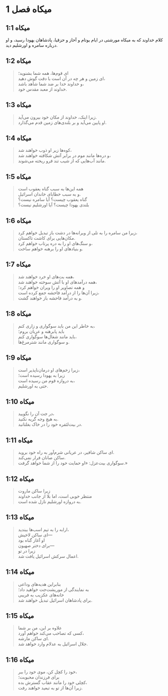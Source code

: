 # میکاه فصل 1

## میکاه 1:1

کلام خداوند که به میکاه مورشتی در ایام یوتام و آحاز و حزقیا، پادشاهان یهودا رسید، و او درباره سامره و اورشلیم دید.

## میکاه 1:2

> ای قوم‌ها، همه شما بشنوید؛  
> ای زمین و هر چه در آن است با دقت گوش دهید،  
> و خداوند خدا بر ضد شما شاهد باشد،  
> خداوند از معبد مقدس خود.

## میکاه 1:3

> زیرا اینک، خداوند از مکان خود بیرون می‌آید.  
> او پایین می‌آید و بر بلندی‌های زمین قدم می‌گذارد.

## میکاه 1:4

> کوه‌ها زیر او ذوب خواهند شد،  
> و دره‌ها مانند موم در برابر آتش شکافته خواهند شد،  
> مانند آب‌هایی که از شیب تند فرو ریخته می‌شوند.

## میکاه 1:5

> همه این‌ها به سبب گناه یعقوب است  
> و به سبب خطایای خاندان اسرائیل.  
> گناه یعقوب چیست؟ آیا سامره نیست؟  
> بلندی یهودا چیست؟ آیا اورشلیم نیست؟

## میکاه 1:6

> زیرا من سامره را به تلی از ویرانه‌ها در دشت باز تبدیل خواهم کرد،  
> مکان‌هایی برای کاشت تاکستان.  
> و سنگ‌های او را به دره پرتاب خواهم کرد،  
> و بنیادهای او را برهنه خواهم ساخت.

## میکاه 1:7

> همه بت‌های او خرد خواهند شد،  
> همه درآمدهای او با آتش سوخته خواهند شد،  
> و همه تصاویر او را ویران خواهم کرد؛  
> زیرا آن‌ها را از درآمد فاحشه جمع کرده است،  
> و به درآمد فاحشه باز خواهند گشت.

## میکاه 1:8

> به خاطر این من باید سوگواری و زاری کنم،  
> باید پابرهنه و عریان بروم؛  
> باید مانند شغال‌ها سوگواری کنم،  
> و سوگواری مانند شترمرغ‌ها.

## میکاه 1:9

> زیرا زخم‌های او درمان‌ناپذیر است،  
> زیرا به یهودا رسیده است؛  
> به دروازه قوم من رسیده است،  
> حتی به اورشلیم.

## میکاه 1:10

> در جت آن را نگویید،  
> به هیچ وجه گریه نکنید.  
> در بیت‌لئفره خود را در خاک بغلتانید.

## میکاه 1:11

> ای ساکن شافیر، در عریانی شرم‌آور به راه خود بروید.  
> ساکن صانان فرار نمی‌کند.  
> سوگواری بیت‌عزل: «او حمایت خود را از شما خواهد گرفت.»

## میکاه 1:12

> زیرا ساکن ماروت  
> منتظر خوبی است، اما بلا از جانب خداوند  
> به دروازه اورشلیم نازل شده است.

## میکاه 1:13

> ارابه را به تیم اسب‌ها ببندید،  
> ای ساکن لاخیش—  
> او آغاز گناه بود  
> برای دختر صهیون—  
> زیرا در تو  
> اعمال سرکش اسرائیل یافت شد.

## میکاه 1:14

> بنابراین هدیه‌های وداعی  
> به نمایندگی از موریشت‌جت خواهید داد؛  
> خانه‌های عکزیب به فریبی  
> برای پادشاهان اسرائیل تبدیل خواهند شد.

## میکاه 1:15

> علاوه بر این، من بر شما  
> کسی که تصاحب می‌کند خواهم آورد،  
> ای ساکن مارشه.  
> جلال اسرائیل به عدلام وارد خواهد شد.

## میکاه 1:16

> خود را کچل کن، موی خود را ببر،  
> برای فرزندان محبوبت؛  
> کچلی خود را مانند عقاب گسترش بده،  
> زیرا آن‌ها از تو به تبعید خواهند رفت.
